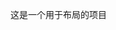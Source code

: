 <!--
 * @Author: callus
 * @Email：none
 * @Date: 2022-07-28 18:17:17
 * @Description: 介绍文件
 * @FilePath: /hualala-layout/README.md
-->
这是一个用于布局的项目